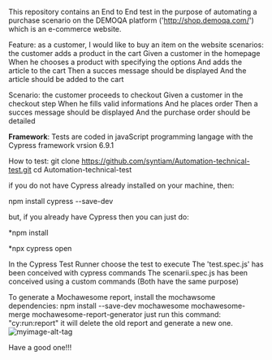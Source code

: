 This repository contains an End to End test in the purpose of automating a purchase scenario on the DEMOQA platform ('http://shop.demoqa.com/') which is an e-commerce website.

Feature: as a customer, I would like to buy an item on the website
scenarios: the customer adds a product in the cart
    Given a customer in the homepage
    When he chooses a product with specifying the options
    And adds the article to the cart 
    Then a succes message should be displayed
    And the article should be added to the cart

Scenario: the customer proceeds to checkout
    Given a customer in the checkout step
    When he fills valid informations
    And he places order 
    Then a succes message should be displayed 
    And the purchase order should be detailed

__Framework__: Tests are coded in javaScript programming langage with the Cypress framework vrsion 6.9.1

How to test:
git clone https://github.com/syntiam/Automation-technical-test.git
cd Automation-technical-test

if you do not have Cypress already installed on your machine, then:

npm install cypress --save-dev

but, if you already have Cypress then you can just do:

*npm install 

*npx cypress open

In the Cypress Test Runner choose the test to execute 
The 'test.spec.js' has been conceived with cypress commands
The scenarii.spec.js has been conceived using a custom commands (Both have the same purpose)

To generate a Mochawesome report, install the mochawsome dependencies:
npm install --save-dev mochawesome mochawesome-merge mochawesome-report-generator
just run this command: "cy:run:report"
it will delete the old report and generate a new one.
![myimage-alt-tag](https://user-images.githubusercontent.com/78595629/116811763-485ec780-ab4b-11eb-9f5e-46be9f60aa3b.png)

Have a good one!!!

